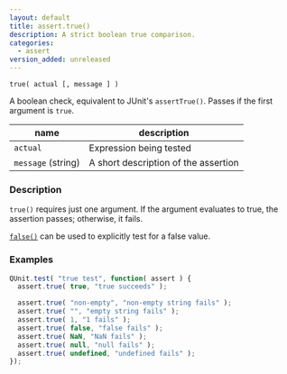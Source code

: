 ```yaml
---
layout: default
title: assert.true()
description: A strict boolean true comparison.
categories:
  - assert
version_added: unreleased
---
```


`true( actual [, message ] )`

A boolean check, equivalent to JUnit's `assertTrue()`. Passes if the first argument is `true`.

| name               | description                          |
|--------------------|--------------------------------------|
| `actual`           | Expression being tested              |
| `message` (string) | A short description of the assertion |

### Description

`true()` requires just one argument. If the argument evaluates to true, the assertion passes; otherwise, it fails.

[`false()`](./false.md) can be used to explicitly test for a false value.

### Examples

```js
QUnit.test( "true test", function( assert ) {
  assert.true( true, "true succeeds" );

  assert.true( "non-empty", "non-empty string fails" );
  assert.true( "", "empty string fails" );
  assert.true( 1, "1 fails" );
  assert.true( false, "false fails" );
  assert.true( NaN, "NaN fails" );
  assert.true( null, "null fails" );
  assert.true( undefined, "undefined fails" );
});
```

